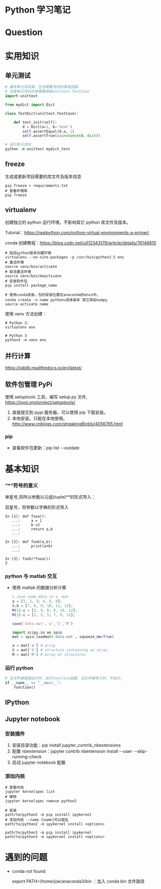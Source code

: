 # Python 学习笔记

# Question

# 实用知识

## 单元测试

```python
# 编写单元测试类，包含需要测试的类或函数。
# 注意单元测试的类需要继承unittest.TestCase
import unittest

from mydict import Dict

class TestDict(unittest.TestCase):

    def test_init(self):
        d = Dict(a=1, b='test')
        self.assertEqual(d.a, 1)
        self.assertTrue(isinstance(d, dict))

# 运行单元测试
python -m unittest mydict_test
```

## freeze

生成或更新项目需要的库文件及版本信息

```shell
pip freeze > requirements.txt
# 查看环境库
pip freeze
```

## virtualenv

创建独立的 python 运行环境，不影响其它 python 库文件及版本。

Tutorial：https://realpython.com/python-virtual-environments-a-primer/

conda 创建教程：<https://blog.csdn.net/u012343179/article/details/76146815>

```shell
# 指定python版本创建环境
virtualenv --no-site-packages -p /usr/bin/python3.5 env
# 激活环境
source venv/bin/activate
# 取消激活环境
source venv/bin/deactivate
# 安装软件包
pip install package_name

# 使用conda安装，包的安装位置在anaconda的envs中。
conda create -n name python=具体版本 其它库如numpy
source activate name
```

使用 venv 方法创建：

```shell
# Python 2:
virtualenv env

# Python 3
python3 -m venv env
```

## 并行计算

https://joblib.readthedocs.io/en/latest/

## 软件包管理 PyPi

使用 setuptools 工具，编写 setup.py 文件, https://pypi.org/project/setuptools/

1. 直接提交到 pypi 服务器，可以使用 pip 下载安装。
2. 本地安装，只能在本地使用。http://www.cnblogs.com/streakingBird/p/4056765.html

### pip

- 查看软件包更新：pip list --outdate

# 基本知识

### “\*”符号的意义

单星号,将所以参数以元组(tuple)\*\*的形式导入：

双星号，将参数以字典的形式导入

```ipython
In [1]: def fooa():
   ...:     a = 1
   ...:     b =2
   ...:     return a,b
   ...:

In [2]: def foob(a,b):
   ...:     print(a+b)
   ...:

In [3]: foob(*fooa())
3
```

### python 与 matlab 交互

- 使用 matlab 的数据分析计算

  ```matlab
  % save some data in a .mat
  a = [1, 2, 3; 4, 5, 6];
  S.b = [7, 8, 9; 10, 11, 12];
  M(1).c = [2, 4, 6; 8, 10, 12];
  M(2).c = [1, 3, 5; 7, 9, 11];

  save('data.mat','a','S','M')
  ```

  ```python
  import scipy.io as spio
  mat = spio.loadmat('data.mat', squeeze_me=True)

  a = mat['a'] # array
  S = mat['S'] # structure containing an array
  M = mat['M'] # array of structures
  ```

### 运行 python

```python
# 当文件被直接运行时，执行function函数。当文件被导入时，不执行。
if __name__ == "__main__":
    function()
```

## IPython

## Jupyter notebook

### 安装插件

1. 安装目录功能：pip install jupyter_contrib_nbextensions
2. 配置 nbextension：jupyter contrib nbextension install --user --skip-running-check
3. 启动 jupyter notebook 配置

### 添加内核

```shell
# 查看内核
jupyter kernelspec list
# 移除
jupyter kernelspec remove python2

# 安装
path/to/python2 -m pip install ipykernel
# 添加内核 --name [name]可以取名
path/to/python2 -m ipykernel install <options>

path/to/python3 -m pip install ipykernel
path/to/python3 -m ipykernel install <options>
```

# 遇到的问题

- conda not found:

  export PATH=/home/joe/anaconda3/bin ：加入 conda bin 文件路径
